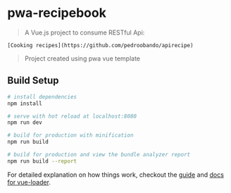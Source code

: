 # pwa-recipebook

>A Vue.js project to consume RESTful Api:

    [Cooking recipes](https://github.com/pedroobando/apirecipe)

> Project created using pwa vue template

## Build Setup

``` bash
# install dependencies
npm install

# serve with hot reload at localhost:8080
npm run dev

# build for production with minification
npm run build

# build for production and view the bundle analyzer report
npm run build --report
```

For detailed explanation on how things work, checkout the [guide](http://vuejs-templates.github.io/webpack/) and [docs for vue-loader](http://vuejs.github.io/vue-loader).
